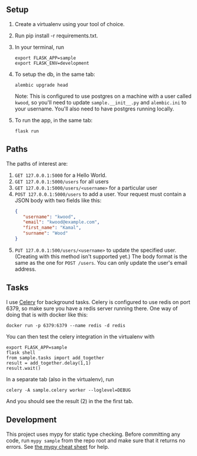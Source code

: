 ## Setup

1. Create a virtualenv using your tool of choice.
2. Run pip install -r requirements.txt.
3. In your terminal, run
    ```shell
    export FLASK_APP=sample
    export FLASK_ENV=development
    ```
4. To setup the db, in the same tab:

   ```shell
   alembic upgrade head
   ```

   Note: This is configured to use postgres on a machine with a user called `kwood`, so you'll need to
   update `sample.__init__.py` and `alembic.ini` to your username. You'll also need to have postgres running locally.
5. To run the app, in the same tab:
   ```shell
   flask run
   ```

## Paths

The paths of interest are:

1. `GET 127.0.0.1:5000` for a Hello World.
2. `GET 127.0.0.1:5000/users` for all users
3. `GET 127.0.0.1:5000/users/<username>` for a particular user
4. `POST 127.0.0.1:5000/users` to add a user. Your request must contain a JSON body with two fields like this:
   ```json
   {
      "username": "kwood",
      "email": "kwood@example.com",
      "first_name": "Kamal",
      "surname": "Wood"
   }
   ```
5. `PUT 127.0.0.1:500/users/<username>` to update the specified user. (Creating with this method isn't supported yet.)
   The body format is the same as the one for `POST /users`. You can only update the user's email address.

## Tasks

I use [Celery](https://flask.palletsprojects.com/en/1.1.x/patterns/celery/) for background tasks. Celery is configured to use redis on port 6379, so make sure you have a redis server running there. One way of doing that is with docker like this:

```shell
docker run -p 6379:6379 --name redis -d redis
```

You can then test the celery integration in the virtualenv with

```
export FLASK_APP=sample
flask shell
from sample.tasks import add_together
result = add_together.delay(1,1)
result.wait()
```

In a separate tab (also in the virtualenv), run

```shell
celery -A sample.celery worker --loglevel=DEBUG
```

And you should see the result (2) in the the first tab.

## Development

This project uses mypy for static type checking. Before committing any code, run `mypy sample` from the repo root and make sure that it returns no errors. See [the mypy cheat sheet](https://mypy.readthedocs.io/en/stable/cheat_sheet_py3.html) for help.
